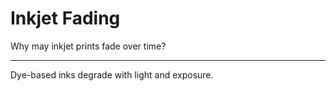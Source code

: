 # Inkjet Fading

Why may inkjet prints fade over time?

---

Dye-based inks degrade with light and exposure.